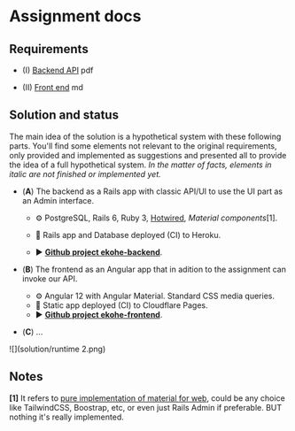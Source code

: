 # Assignment docs

## Requirements 

* (I) [Backend API](reqs/assignment.api.pdf) pdf

* (II) [Front end](reqs/assignment.frontend/README.md) md

## Solution and status

The main idea of the solution is a hypothetical system with these following parts. You'll find some elements not relevant to the original requirements, only provided and implemented as suggestions and presented all to provide the idea of a full hypothetical system. *In the matter of facts, elements in italic are not finished or implemented yet.* 

- (**A**) The backend as a Rails app with classic API/UI to use the UI part as an Admin interface.

  - ⚙ PostgreSQL, Rails 6, Ruby 3, [Hotwired](https://hotwire.dev/), *Material components*[1]. 

  - 🚀 Rails app and Database deployed (CI) to Heroku.
  - ▶  **[Github project ekohe-backend](https://github.com/Ekohe-Interview-Practices/ekohe-backend)**.

- (**B**) The frontend as an Angular app that in adition to the assignment can invoke our API.

  - ⚙ Angular 12 with Angular Material. Standard CSS media queries.
  - 🚀 Static app deployed (CI) to Cloudflare Pages.
  - ▶ **[Github project ekohe-frontend](https://github.com/Ekohe-Interview-Practices/ekohe-frontend)**.

- (**C**) ...

![](solution/runtime 2.png)



## Notes

**[1]** It refers to [pure implementation of material for web](https://material.io/develop/web/getting-started), could be any choice like TailwindCSS, Boostrap, etc, or even just Rails Admin if preferable. BUT nothing it's really implemented.



